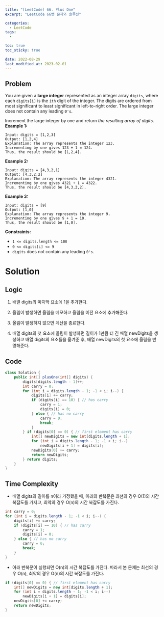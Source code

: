 ```yaml
---
title: "[LeetCode] 66. Plus One"
excerpt: "LeetCode 66번 문제와 솔루션"

categories:
  - LeetCode
tags:
  - 

toc: true
toc_sticky: true
 
date: 2022-08-29
last_modified_at: 2023-02-01
---
```

## **Problem**
You are given a **large integer** represented as an integer array `digits`, where each `digits[i]` is the `ith` digit of the integer. The digits are ordered from most significant to least significant in left-to-right order. The large integer does not contain any leading `0's`.

Increment the large integer by one and return *the resulting array of digits*.
**Example 1:**
```
Input: digits = [1,2,3]
Output: [1,2,4]
Explanation: The array represents the integer 123.
Incrementing by one gives 123 + 1 = 124.
Thus, the result should be [1,2,4].
```
**Example 2:**
```
Input: digits = [4,3,2,1]
Output: [4,3,2,2]
Explanation: The array represents the integer 4321.
Incrementing by one gives 4321 + 1 = 4322.
Thus, the result should be [4,3,2,2].
```
**Example 3:**
```
Input: digits = [9]
Output: [1,0]
Explanation: The array represents the integer 9.
Incrementing by one gives 9 + 1 = 10.
Thus, the result should be [1,0].
```
**Constraints:**
- `1 <= digits.length <= 100`
- `0 <= digits[i] <= 9`
- `digits` does not contain any leading `0's`.

# **Solution**
## **Logic**
1. 배열 digits의 마지막 요소에 1을 추가한다.

2. 올림이 발생하면 올림을 메모하고 올림을 이전 요소에 추가해준다.

3. 올림이 발생하지 않으면 계산을 종료한다.

4. 배열 digits의 첫 요소에 올림이 발생하면 길이가 1만큼 더 긴 배열 newDigits을 생성하고 배열 digits의 요소들을 옮겨준 후, 배열 newDigits의 첫 요소에 올림을 반영해준다.
## **Code**
```java
class Solution {
    public int[] plusOne(int[] digits) {
        digits[digits.length - 1]++;
        int carry = 0;
        for (int i = digits.length - 1; -1 < i; i--) {
            digits[i] += carry;
            if (digits[i] == 10) { // has carry
                carry = 1;
                digits[i] = 0;
            } else { // has no carry
                carry = 0;
                break;
            }
        } if (digits[0] == 0) { // first element has carry
            int[] newDigits = new int[digits.length + 1];
            for (int i = digits.length - 1; -1 < i; i--)
                newDigits[i + 1] = digits[i];
            newDigits[0] += carry;
            return newDigits;
        } return digits;
    }
}
```
## **Time Complexity**
- 배열 digits의 길이를 n이라 가정했을 때, 아래의 반복문은 최선의 경우 O(1)의 시간 복잡도를 가지고, 최악의 경우 O(n)의 시간 복잡도를 가진다.
```java
int carry = 0;
for (int i = digits.length - 1; -1 < i; i--) {
    digits[i] += carry;
    if (digits[i] == 10) { // has carry
        carry = 1;
        digits[i] = 0;
    } else { // has no carry
        carry = 0;
        break;
    }
}
```
- 아래 반복문이 실행되면 O(n)의 시간 복잡도를 가진다. 따라서 본 문제는 최선의 경우 O(n), 최악의 경우 O(n)의 시간 복잡도를 가진다.
```java
if (digits[0] == 0) { // first element has carry
    int[] newDigits = new int[digits.length + 1];
    for (int i = digits.length - 1; -1 < i; i--)
        newDigits[i + 1] = digits[i];
    newDigits[0] += carry;
    return newDigits;
}
```